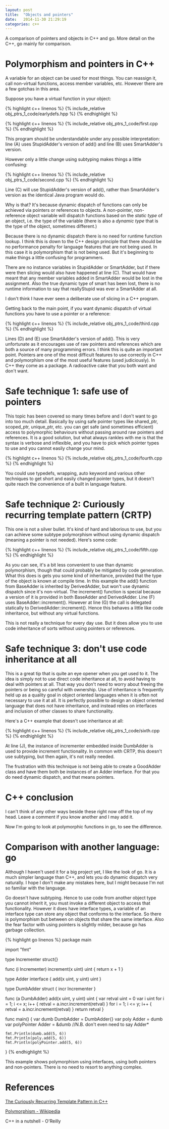 ```yaml
---
layout: post
title:  "Objects and pointers"
date:   2014-11-30 21:29:19
categories: c++
---
```


<!--
Outline:

- C++ polymorphism
- slicing
- use of pointers for polymorphism (forcing use of pointers for polymorphism, leading to pointer hell)
- CRTP as a workaround for getting polymorphism in a non-pointer
- other workarounds
- not using polymorphism
- different pointer types available
- I have never seen slicing be deliberate
- comparison with go
-->

A comparison of pointers and objects in C++ and go. More detail on the C++, go mainly for comparison.

Polymorphism and pointers in C++
================================

A variable for an object can be used for most things. You can reassign it, call non-virtual functions, access member variables, etc. However there are a few gotchas in this area.

Suppose you have a virtual function in your object:

{% highlight c++ linenos %}
{% include_relative obj_ptrs_1_code/earlydefs.hpp %}
{% endhighlight %}

{% highlight c++ linenos %}
{% include_relative obj_ptrs_1_code/first.cpp %}
{% endhighlight %}

This program should be understandable under any possible interpretation: line (A) uses StupidAdder's version of add() and line (B) uses SmartAdder's version.

However only a little change using subtyping makes things a little confusing:

{% highlight c++ linenos %}
{% include_relative obj_ptrs_1_code/second.cpp %}
{% endhighlight %}

Line (C) will use StupidAdder's version of add(), rather than SmartAdder's version as the identical Java program would do.

Why is that? It's because dynamic dispatch of functions can only be achieved via pointers or references to objects. A non-pointer, non-reference object variable will dispatch functions based on the *static type* of an object, i.e. the type of the variable (there is also a *dynamic type* that is the type of the object, sometimes different.) 

Because there is no dynamic dispatch there is no need for runtime function lookup. I think this is down to the C++ design principle that there should be no performance penalty for language features that are not being used. In this case it is polymorphism that is not being used. But it's beginning to make things a little confusing for programmers.

There are no instance variables in StupidAdder or SmartAdder, but if there were then slicing would also have happened at line (C). That would have meant that any member variables added in SmartAdder would be lost in the assignment. Also the true dynamic type of smart has been lost, there is no runtime information to say that reallyStupid was ever a SmartAdder at all.

I don't think I have ever seen a deliberate use of slicing in a C++ program.

Getting back to the main point, if you want dynamic dispatch of virtual functions you have to use a pointer or a reference:

{% highlight c++ linenos %}
{% include_relative obj_ptrs_1_code/third.cpp %}
{% endhighlight %}

Lines (D) and (E) use SmartAdder's version of add(). This is very unfortunate as it encourages use of raw pointers and references which are both a source of many programming errors. I think this is quite an important point. Pointers are one of the most difficult features to use correctly in C++ and polymorphism one of the most useful features (used judiciously). In C++ they come as a package. A radioactive cake that you both want and don't want.

Safe technique 1: safe use of pointers
======================================

This topic has been covered so many times before and I don't want to go into too much detail. Basically by using safe pointer types like shared_ptr, scoped_ptr, unique_ptr, etc. you can get safe (and sometimes efficient) access to polymorphic behaviours without passing around raw pointers and references. It is a good solution, but what always rankles with me is that the syntax is verbose and inflexible, and you have to pick which pointer types to use and you cannot easily change your mind.

{% highlight c++ linenos %}
{% include_relative obj_ptrs_1_code/fourth.cpp %}
{% endhighlight %}

You could use typedefs, wrapping, auto keyword and various other techniques to get short and easily changed pointer types, but it doesn't quite reach the convenience of a built in language feature.

Safe technique 2: Curiously recurring template pattern (CRTP)
=============================================================

This one is not a silver bullet. It's kind of hard and laborious to use, but you can achieve some subtype polymorphism without using dynamic dispatch (meaning a pointer is not needed). Here's some code:

{% highlight c++ linenos %}
{% include_relative obj_ptrs_1_code/fifth.cpp %}
{% endhighlight %}

As you can see, it's a bit less convenient to use than dynamic polymorphism, though that could probably be mitigated by code generation. What this does is gets you some kind of inheritance, provided that the type of the object is known at compile time. In this example the add() function from BaseAdder is inherited by DerivedAdder, but won't use dynamic dispatch since it's non-virtual. The increment() function is special because a version of it is provided in both BaseAdder and DerivedAdder. Line (F) uses BaseAdder::increment(). However at line (G) the call is delegated statically to DerivedAdder::increment(). Hence this behaves a little like code inheritance, but without any virtual functions.

This is not really a technique for every day use. But it does allow you to use code inheritance of sorts without using pointers or references.

Safe technique 3: don't use code inheritance at all
===================================================

This is a great tip that is quite an eye opener when you get used to it. The idea is simply not to use direct code inheritance at all, to avoid having to deal with pointers at all. That way you don't need to worry about freeing the pointers or being so careful with ownership. Use of inheritance is frequently held up as a quality goal in object oriented languages when it is often not necessary to use it at all. It is perfectly possible to design an object oriented language that does not have inheritance, and instead relies on interfaces and inclusion of other classes to share functionality.

Here's a C++ example that doesn't use inheritance at all:

{% highlight c++ linenos %}
{% include_relative obj_ptrs_1_code/sixth.cpp %}
{% endhighlight %}

At line (J), the instance of incrementer embedded inside DumbAdder is used to provide increment functionality. In common with CRTP, this doesn't use subtyping, but then again, it's not really needed.

The frustration with this technique is not being able to create a GoodAdder class and have them both be instances of an Adder interface. For that you do need dynamic dispatch, and that means pointers.

C++ conclusion
==============

I can't think of any other ways beside these right now off the top of my head. Leave a comment if you know another and I may add it.

Now I'm going to look at polymorphic functions in go, to see the difference.

Comparison with another language: go
====================================

Although I haven't used it for a big project yet, I like the look of go. It is a much simpler language than C++, and lets you do dynamic dispatch very naturally. I hope I don't make any mistakes here, but I might because I'm not so familiar with the language.

Go doesn't have subtyping. Hence to use code from another object type you cannot inherit it, you must invoke a different object to access that functionality. However it does have interface types, a variable of an interface type can store any object that conforms to the interface. So there is polymorphism but between on objects that share the same interface. Also the fear factor with using pointers is slightly milder, because go has garbage collection.

{% highlight go linenos %}
package main

import "fmt"

type Incrementer struct{}

func (i Incrementer) increment(x uint) uint {
	return x + 1
}

type Adder interface {
	add(x uint, y uint) uint
}

type DumbAdder struct {
	incr Incrementer
}

func (a DumbAdder) add(x uint, y uint) uint {
	var retval uint = 0
	var i uint
	for i = 1; i <= x; i++ {
		retval = a.incr.increment(retval)
	}
	for i = 1; i <= y; i++ {
		retval = a.incr.increment(retval)
	}
	return retval
}

func main() {
	var dumb DumbAdder = DumbAdder{}
	var poly Adder = dumb
	var polyPointer Adder = &dumb //N.B. don't even need to say Adder*

	fmt.Println(dumb.add(5, 6))
	fmt.Println(poly.add(5, 6))
	fmt.Println(polyPointer.add(5, 6))
}
{% endhighlight %}

This example shows polymorphism using interfaces, using both pointers and non-pointers. There is no need to resort to anything complex.

References
==========
[The Curiously Recurring Template Pattern in C++](http://eli.thegreenplace.net/2011/05/17/the-curiously-recurring-template-pattern-in-c)

[Polymorphism - Wikipedia](http://en.wikipedia.org/wiki/Polymorphism_(computer_science))

C++ in a nutshell - O'Reilly





